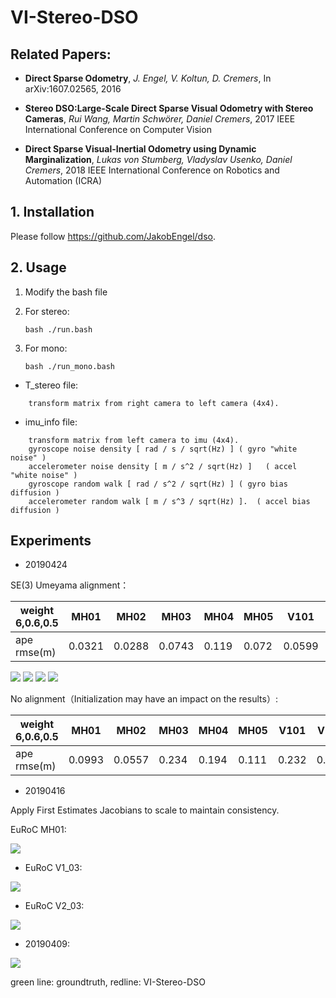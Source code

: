 # VI-Stereo-DSO

## Related Papers:
- **Direct Sparse Odometry**, *J. Engel, V. Koltun, D. Cremers*, In arXiv:1607.02565, 2016

- **Stereo DSO:Large-Scale Direct Sparse Visual Odometry with Stereo Cameras**, *Rui Wang, Martin Schwörer, Daniel Cremers*, 2017 IEEE International Conference on Computer Vision

- **Direct Sparse Visual-Inertial Odometry using Dynamic Marginalization**, *Lukas von Stumberg, Vladyslav Usenko, Daniel Cremers*, 2018 IEEE International Conference on Robotics and Automation (ICRA)

## 1. Installation
Please follow https://github.com/JakobEngel/dso.

## 2. Usage
1. Modify the bash file

2. For stereo:

    ```
    bash ./run.bash
    ```

3. For mono:

    ```
    bash ./run_mono.bash
    ```

- T_stereo file: 

```
    transform matrix from right camera to left camera (4x4).
```
- imu_info file: 
```
    transform matrix from left camera to imu (4x4).
    gyroscope noise density [ rad / s / sqrt(Hz) ] ( gyro "white noise" )
    accelerometer noise density [ m / s^2 / sqrt(Hz) ]   ( accel "white noise" )
    gyroscope random walk [ rad / s^2 / sqrt(Hz) ] ( gyro bias diffusion )
    accelerometer random walk [ m / s^3 / sqrt(Hz) ].  ( accel bias diffusion )
```
## Experiments

- 20190424

SE(3) Umeyama alignment：

| weight 6,0.6,0.5 | MH01 | MH02 | MH03 | MH04 | MH05  | V101 | V102 | V103 | V201 | V202 | V203 |
| ------ | ------ | ------ | ------ | ------ | ------ | ------ | ------ | ------ | ------ | ------ | ------ |
| ape rmse(m)| 0.0321 | 0.0288 | 0.0743 | 0.119 | 0.072 | 0.0599 | 0.105 | 0.168 | 0.0852 | 0.0667 | 0.211 |

![](https://github.com/RonaldSun/VI-Stereo-DSO/blob/master/pic/MH03_1.png)
![](https://github.com/RonaldSun/VI-Stereo-DSO/blob/master/pic/MH04_1.png)
![](https://github.com/RonaldSun/VI-Stereo-DSO/blob/master/pic/MH05_1.png)
![](https://github.com/RonaldSun/VI-Stereo-DSO/blob/master/pic/V102_1.png)



No alignment（Initialization may have an impact on the results）:

| weight 6,0.6,0.5 | MH01 | MH02 | MH03 | MH04 | MH05  | V101 | V102 | V103 | V201 | V202 | V203 |
| ------ | ------ | ------ | ------ | ------ | ------ | ------ | ------ | ------ | ------ | ------ | ------ |
| ape rmse(m)| 0.0993 | 0.0557 | 0.234 | 0.194 | 0.111 | 0.232 |0.202 | 0.2777 | 0.102 | 0.114 | 0.263|

- 20190416

Apply First Estimates Jacobians to scale to maintain consistency.

EuRoC MH01:

![](https://github.com/RonaldSun/VI-Stereo-DSO/blob/master/pic/MH01.png)

- EuRoC V1_03:

![](https://github.com/RonaldSun/VI-Stereo-DSO/blob/master/pic/euroc_v1_03.png)

- EuRoC V2_03:

![](https://github.com/RonaldSun/VI-Stereo-DSO/blob/master/pic/euroc_V2_03.png)

- 20190409:

![](https://github.com/RonaldSun/VI-Stereo-DSO/blob/master/pic/2019-04-09-V203.png)

green line: groundtruth, redline: VI-Stereo-DSO

